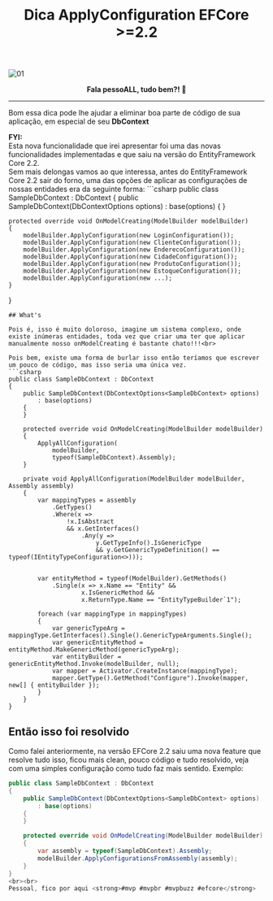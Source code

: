 ﻿---
title: "Dica ApplyConfiguration EFCore >=2.2"
comments: true
excerpt_separator: "Ler mais"
categories:
  - Dica
toc: true
toc_label: "Começando"
---

![01]({{site.url}}{{site.baseurl}}/assets/images/dicas/dicaapplyconfiguration.png)

<center><strong>Fala pessoALL, tudo bem?! 👊</strong></center>
<hr>


Bom essa dica pode lhe ajudar a eliminar boa parte de código de sua aplicação, em especial de seu **DbContext**
<br>
<div class="notice--warning">
<strong>FYI:</strong><br>
Esta nova funcionalidade que irei apresentar foi uma das novas funcionalidades implementadas e que saiu na versão do EntityFramework Core 2.2.
</div>
Sem mais delongas vamos ao que interessa, antes do EntityFramework Core 2.2 sair do forno, uma das opções de aplicar as configurações de nossas entidades era da seguinte forma:
```csharp
public class SampleDbContext : DbContext
{
    public SampleDbContext(DbContextOptions<SampleDbContext> options)
        : base(options)
    {
    }

    protected override void OnModelCreating(ModelBuilder modelBuilder)
    {
        modelBuilder.ApplyConfiguration(new LoginConfiguration());
        modelBuilder.ApplyConfiguration(new ClienteConfiguration());
        modelBuilder.ApplyConfiguration(new EnderecoConfiguration());
        modelBuilder.ApplyConfiguration(new CidadeConfiguration());
        modelBuilder.ApplyConfiguration(new ProdutoConfiguration());
        modelBuilder.ApplyConfiguration(new EstoqueConfiguration());
        modelBuilder.ApplyConfiguration(new ...);
    }
}
```
## What's

Pois é, isso é muito doloroso, imagine um sistema complexo, onde existe inúmeras entidades, toda vez que criar uma ter que aplicar manualmente nosso onModelCreating é bastante chato!!!<br>

Pois bem, existe uma forma de burlar isso então teríamos que escrever um pouco de código, mas isso seria uma única vez.
```csharp
public class SampleDbContext : DbContext
{
    public SampleDbContext(DbContextOptions<SampleDbContext> options)
        : base(options)
    {
    }

    protected override void OnModelCreating(ModelBuilder modelBuilder)
    {
        ApplyAllConfiguration(
            modelBuilder, 
            typeof(SampleDbContext).Assembly);
    }

    private void ApplyAllConfiguration(ModelBuilder modelBuilder, Assembly assembly)
    {
        var mappingTypes = assembly
            .GetTypes()
            .Where(x =>
                !x.IsAbstract
                && x.GetInterfaces()
                    .Any(y =>
                        y.GetTypeInfo().IsGenericType
                        && y.GetGenericTypeDefinition() == typeof(IEntityTypeConfiguration<>)));


        var entityMethod = typeof(ModelBuilder).GetMethods()
            .Single(x => x.Name == "Entity" &&
                    x.IsGenericMethod &&
                    x.ReturnType.Name == "EntityTypeBuilder`1");

        foreach (var mappingType in mappingTypes)
        {
            var genericTypeArg = mappingType.GetInterfaces().Single().GenericTypeArguments.Single();
            var genericEntityMethod = entityMethod.MakeGenericMethod(genericTypeArg);
            var entityBuilder = genericEntityMethod.Invoke(modelBuilder, null);
            var mapper = Activator.CreateInstance(mappingType);
            mapper.GetType().GetMethod("Configure").Invoke(mapper, new[] { entityBuilder });
        }
    }
}
```
## Então isso foi resolvido
Como falei anteriormente, na versão EFCore 2.2 saiu uma nova feature que resolve tudo isso, ficou mais clean, pouco código e tudo resolvido, veja com uma simples configuração como tudo faz mais sentido.
Exemplo:
```csharp
public class SampleDbContext : DbContext
{
    public SampleDbContext(DbContextOptions<SampleDbContext> options)
        : base(options)
    {
    }

    protected override void OnModelCreating(ModelBuilder modelBuilder)
    {
        var assembly = typeof(SampleDbContext).Assembly;
        modelBuilder.ApplyConfigurationsFromAssembly(assembly);
    }
}
<br><br> 
Pessoal, fico por aqui <strong>#mvp #mvpbr #mvpbuzz #efcore</strong>
